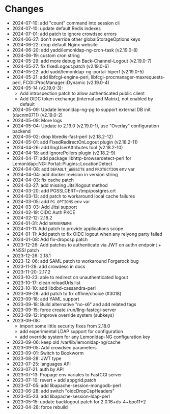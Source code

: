 # Changes

* 2024-07-10: add "count" command into session cli
* 2024-07-10: update default Redis indexes
* 2024-07-01: add patch to ignore crowdsec errors
* 2024-06-27: don't override other globalStorageOptions keys
* 2024-06-22: drop default Nginx website
* 2024-06-20: add yadd/lemonldap-ng-cron-task (v2.19.0-8)
* 2024-06-19: custom cron string
* 2024-05-29: add more debug in Back-Channel-Logout (v2.19.0-7)
* 2024-05-27: fix fixedLogout.patch (v2.19.0-6)
* 2024-05-22: add yadd/lemonldap-ng-portal-hiperf (v2.19.0-5)
* 2024-05-21: add libfcgi-engine-perl, libfcgi-procmanager-maxrequests-perl, FCGI::ProcManager::Dynamic (v2.19.0-4)
* 2024-05-14 (v2.19.0-3):
  * Add introspection patch to allow authenticated public client
  * Add OIDC token exchange (internal and Matrix), not enabled by default
* 2024-05-09: Update lemonldap-ng-pg to support external DB init (ducnm0711) (v2.19.0-2)
* 2024-05-09: More logs
* 2024-05-04: Update to 2.19.0 (v2.19.0-1), use "Overlay" configuration backend
* 2024-05-02: drop libredis-fast-perl (v2.18.2-12)
* 2024-05-01: add FixedRedirectOnLogout plugin (v2.18.2-11)
* 2024-04-26: add llngUserAttributes tool (v2.18.2-10)
* 2024-04-18: add IgnorePollers plugin (v2.18.2-9)
* 2024-04-17: add package libhttp-browserdetect-perl for Lemonldap::NG::Portal::Plugins::LocationDetect
* 2024-04-08: add `DEFAULT_WEBSITE` and `PROTECTION` env var
* 2024-04-04: add docker revision in version string
* 2024-04-03: fix cache patch
* 2024-03-27: add missing Jitsi/logout method
* 2024-03-20: add PGSSLCERT=/tmp/postgres.crt
* 2024-03-13: add patch to workaround local cache failures
* 2024-03-05: add `PG_OPTIONS` env var
* 2024-03-03: Add Jitsi support
* 2024-02-19: OIDC Auth PKCE
* 2024-02-12: 2.18.2
* 2024-01-31: Add `SERVERNAME`
* 2024-01-11: Add patch to provide applications scope
* 2024-01-11: Add patch to fix OIDC logout when any relyong party failed
* 2024-01-08: Add fix-dropcsp.patch
* 2023-12-26: Add patches to authenticate via JWT on authn endpoint + ANSSI patch
* 2023-12-26: 2.18.1
* 2023-12-06: add SAML patch to workaround Forgerock bug
* 2023-11-28: add crowdesc in docs
* 2023-11-20: 2.17.2
* 2023-10-23: able to redirect on unauthenticated logout
* 2023-10-17: clean reloadUrls list
* 2023-10-10: add libdbd-cassandra-perl
* 2023-09-28: add patch to fix offline/choice (#3018)
* 2023-09-18: add YAML support
* 2023-09-18: Build alternative "no-s6" and add related tags
* 2023-09-15: force create /run/llng-fastcgi-server
* 2023-09-12: improve override system (subkeys)
* 2023-09-08:
  * import some little security fixes from 2.18.0
  * add experimental LDAP support for configuration
  * add override system for any Lemonldap-NG configuration key
* 2023-09-06: keep old /var/lib/lemonldap-ng/cache
* 2023-09-05: Add crowdsec parameters
* 2023-09-01: Switch to Bookworm
* 2023-08-28: JWT type
* 2023-07-25: languages API
* 2023-07-21: auth by API
* 2023-07-13: Propage env variales to FastCGI server
* 2023-07-10: revert + add appgrid.patch
* 2023-07-05: add libapache-session-mongodb-perl
* 2023-06-28: add switch "oidcDropCspHeaders"
* 2023-05-23: add libapache-session-ldap-perl
* 2023-05-15: update backlogout patch for 2.0.16+ds-4~bpo11+2
* 2023-04-28: force rebuild
